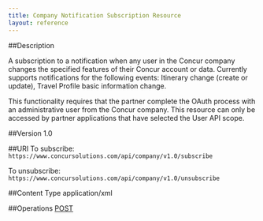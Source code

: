 ```yaml
---
title: Company Notification Subscription Resource 
layout: reference
--- 
```


##Description 

A subscription to a notification when any user in the Concur company changes the specified features of their Concur account or data. Currently supports notifications for the following events: Itinerary change (create or update), Travel Profile basic information change.

This functionality requires that the partner complete the OAuth process with an administrative user from the Concur company. This resource can only be accessed by partner applications that have selected the User API scope.

##Version
1.0

##URI
To subscribe:  
`https://www.concursolutions.com/api/company/v1.0/subscribe`

To unsubscribe:  
`https://www.concursolutions.com/api/company/v1.0/unsubscribe`

##Content Type
application/xml
 
##Operations
[POST](/api-reference/user/company-notification-subscription-resource/company-notification-subscription-resource-post.html)



